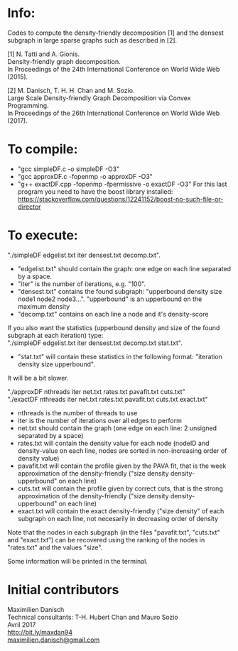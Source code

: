 # Info:

Codes to compute the density-friendly decomposition [1] and the densest subgraph in large sparse graphs such as described in [2].

[1] N. Tatti and A. Gionis.  
Density-friendly graph decomposition.  
In Proceedings of the 24th International Conference on World Wide Web (2015).

[2] M. Danisch, T. H. H. Chan and M. Sozio.  
Large Scale Density-friendly Graph Decomposition via Convex Programming.  
In Proceedings of the 26th International Conference on World Wide Web (2017).

# To compile:

- "gcc simpleDF.c -o simpleDF -O3"
- "gcc approxDF.c -fopenmp -o approxDF -O3"
- "g++ exactDF.cpp -fopenmp -fpermissive -o exactDF -O3" For this last program you need to have the boost library installed: https://stackoverflow.com/questions/12241152/boost-no-such-file-or-director


# To execute:

"./simpleDF edgelist.txt iter densest.txt decomp.txt".
- "edgelist.txt" should contain the graph: one edge on each line separated by a space.
- "iter" is the number of iterations, e.g. "100".
- "densest.txt" contains the found subgraph: "upperbound density size node1 node2 node3...". "upperbound" is an upperbound on the maximum density
- "decomp.txt" contains on each line a node and it's density-score

If you also want the statistics (upperbound density and size of the found subgraph at each iteration) type:  
"./simpleDF edgelist.txt iter densest.txt decomp.txt stat.txt".
- "stat.txt" will contain these statistics in the following format: "iteration density size upperbound".

It will be a bit slower.

"./approxDF nthreads iter net.txt rates.txt pavafit.txt cuts.txt"  
"./exactDF nthreads iter net.txt rates.txt pavafit.txt cuts.txt exact.txt"

- nthreads is the number of threads to use
- iter is the number of iterations over all edges to perform
- net.txt should contain the graph (one edge on each line: 2 unsigned separated by a space)
- rates.txt will contain the density value for each node (nodeID and density-value on each line, nodes are sorted in non-increasing order of density value)
- pavafit.txt will contain the profile given by the PAVA fit, that is the week approximation of the density-friendly ("size density density-upperbound" on each line)
- cuts.txt will contain the profile given by correct cuts, that is the strong approximation of the density-friendly ("size density density-upperbound" on each line)
- exact.txt will contain the exact density-friendly ("size density" of each subgraph on each line, not necesarily in decreasing order of density

Note that the nodes in each subgraph (in the files "pavafit.txt", "cuts.txt" and "exact.txt") can be recovered using the ranking of the nodes in "rates.txt" and the values "size".

Some information will be printed in the terminal.

# Initial contributors

Maximilien Danisch  
Technical consultants: T-H. Hubert Chan and Mauro Sozio  
Avril 2017  
http://bit.ly/maxdan94  
maximilien.danisch@gmail.com
